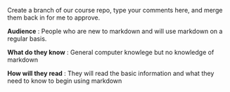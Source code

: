 Create a branch of our course repo, type your comments here, and merge them back in for me to approve.

**Audience**  : People who are new to markdown and will use markdown on a regular basis.

**What do they know** : General computer knowlege but no knowledge of markdown

**How will they read** : They will read the basic information and what they need to know to begin using markdown 
